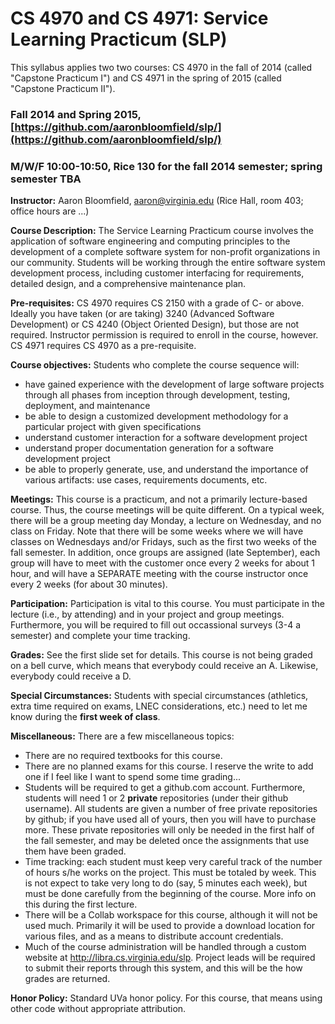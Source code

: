 CS 4970 and CS 4971: Service Learning Practicum (SLP)
=====================================================

This syllabus applies two two courses: CS 4970 in the fall of 2014 (called "Capstone Practicum I") and CS 4971 in the spring of 2015 (called "Capstone Practicum II").

### Fall 2014 and Spring 2015, [https://github.com/aaronbloomfield/slp/](https://github.com/aaronbloomfield/slp/) ###
### M/W/F 10:00-10:50, Rice 130 for the fall 2014 semester; spring semester TBA ###

**Instructor:**
Aaron Bloomfield, aaron@virginia.edu (Rice Hall, room 403; office hours are ...)

**Course Description:** The Service Learning Practicum course involves the application of software engineering and computing principles to the development of a complete software system for non-profit organizations in our community. Students will be working through the entire software system development process, including customer interfacing for requirements, detailed design, and a comprehensive maintenance plan.

**Pre-requisites:** CS 4970 requires CS 2150 with a grade of C- or above.  Ideally you have taken (or are taking) 3240 (Advanced Software Development) or CS 4240 (Object Oriented Design), but those are not required.  Instructor permission is required to enroll in the course, however.  CS 4971 requires CS 4970 as a pre-requisite.

**Course objectives:** Students who complete the course sequence will:

- have gained experience with the development of large software projects through all phases from inception through development, testing, deployment, and maintenance
- be able to design a customized development methodology for a particular project with given specifications
- understand customer interaction for a software development project
- understand proper documentation generation for a software development project
- be able to properly generate, use, and understand the importance of various artifacts: use cases, requirements documents, etc.

**Meetings:** This course is a practicum, and not a primarily lecture-based course.  Thus, the course meetings will be quite different.  On a typical week, there will be a group meeting day Monday, a lecture on Wednesday, and no class on Friday.  Note that there will be some weeks where we will have classes on Wednesdays and/or Fridays, such as the first two weeks of the fall semester.  In addition, once groups are assigned (late September), each group will have to meet with the customer once every 2 weeks for about 1 hour, and will have a SEPARATE meeting with the course instructor once every 2 weeks (for about 30 minutes).

**Participation:** Participation is vital to this course.  You must participate in the lecture (i.e., by attending) and in your project and group meetings.  Furthermore, you will be required to fill out occassional surveys (3-4 a semester) and complete your time tracking.

**Grades:** See the first slide set for details.  This course is not being graded on a bell curve, which means that everybody could receive an A.  Likewise, everybody could receive a D.

**Special Circumstances:** Students with special circumstances (athletics, extra time required on exams, LNEC considerations, etc.) need to let me know during the **first week of class**.

**Miscellaneous:** There are a few miscellaneous topics:

- There are no required textbooks for this course.
- There are no planned exams for this course.  I reserve the write to add one if I feel like I want to spend some time grading...
- Students will be required to get a github.com account.  Furthermore, students will need 1 or 2 **private** repositories (under their github username).  All students are given a number of free private repositories by github; if you have used all of yours, then you will have to purchase more.  These private repositories will only be needed in the first half of the fall semester, and may be deleted once the assignments that use them have been graded.
- Time tracking: each student must keep very careful track of the number of hours s/he works on the project.  This must be totaled by week.  This is not expect to take very long to do (say, 5 minutes each week), but must be done carefully from the beginning of the course.  More info on this during the first lecture.
- There will be a Collab workspace for this course, although it will not be used much.  Primarily it will be used to provide a download location for various files, and as a means to distribute account credentials.
- Much of the course administration will be handled through a custom website at http://libra.cs.virginia.edu/slp.  Project leads will be required to submit their reports through this system, and this will be the how grades are returned.

**Honor Policy:** Standard UVa honor policy.  For this course, that means using other code without appropriate attribution.

